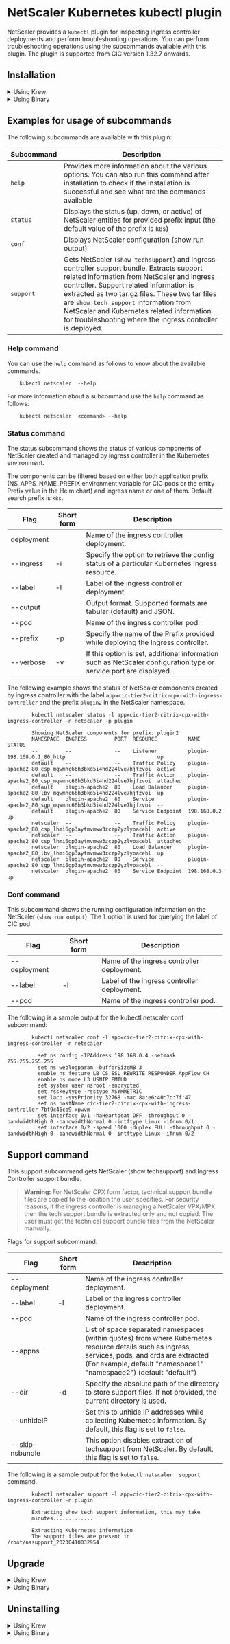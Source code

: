 # NetScaler Kubernetes kubectl plugin

NetScaler provides a  `kubectl` plugin for inspecting ingress controller deployments and perform troubleshooting operations.
You can perform troubleshooting operations using the subcommands available with this plugin.
The plugin is supported from CIC version 1.32.7 onwards.

## Installation 
<details>
  <summary>Using Krew </summary>

### Installation using Krew

Krew helps you discover and install kubectl plugins on your machine. 

You require internet connectivity to you machine to carry out below steps.
Follow the [Krew Quickstart Guide](https://krew.sigs.k8s.io/docs/user-guide/quickstart/) for installation and setup of Krew.

&nbsp; i. [Install and set up](https://krew.sigs.k8s.io/docs/user-guide/setup/install/) Krew on your machine

&nbsp; ii. Download the plugin list:

```
        kubectl krew update
```

&nbsp; iii. Discover plugins available on Krew:

    ```          
        kubectl krew search netscaler
    ```
    ```
        NAME       DESCRIPTION                  INSTALLED
        netscaler  Inspect NetScaler Ingresses  no
    ```

&nbsp; iv. Install the plugin:

    ```
        kubectl krew install netscaler
    ```

> **Note:** For Mac, you need to enable [allow a developer app](https://support.apple.com/en-in/HT202491)

</details>
<details>
  <summary>Using Binary </summary>

### Installation using binary

> **Warning:**
 From version 2.0.0, It is recommended to use Krew plugin manager for installation and upgrade actvity. For disconnected machines, you can use the below method, but upgrades have to managed manually.

You can install the `kubectl` plugin by downloading it from the [NetScaler Modern Apps tool kit repository](https://github.com/netscaler/modern-apps-toolkit/releases) using curl as follows.


For Linux:

        curl -LO https://github.com/netscaler/modern-apps-toolkit/releases/download/v2.0.0-netscaler-plugin/netscaler-plugin_v2.0.0-netscaler-plugin_Linux_x86_64.tar.gz
        gunzip netscaler-plugin_v2.0.0-netscaler-plugin_Linux_x86_64.tar.gz
        tar -xvf netscaler-plugin_v2.0.0-netscaler-plugin_Linux_x86_64.tar
        chmod +x kubectl-netscaler
        sudo mv kubectl-netscaler /usr/local/bin/kubectl-netscaler

For Mac:

        curl -s -L https://github.com/netscaler/modern-apps-toolkit/releases/download/v2.0.0-netscaler-plugin/netscaler-plugin_v2.0.0-netscaler-plugin_Darwin_x86_64.tar.gz | tar xvz -
        chmod +x kubectl-netscaler
        sudo mv kubectl-netscaler /usr/local/bin/kubectl-netscaler

> **Note:** For Mac, you need to enable [allow a developer app](https://support.apple.com/en-in/HT202491)

For Windows:

        curl.exe -LO https://github.com/netscaler/modern-apps-toolkit/releases/download/v2.0.0-netscaler-plugin/netscaler-plugin_v2.0.0-netscaler-plugin_Windows_x86_64.zip | tar xvz
        

> **Note:** For Windows, you must set you `$PATH` variable to where kubectl-netscaler.exe file is extracted.

</details>

## Examples for usage of subcommands

The following subcommands are available with this plugin:

| Subcommand   | Description |
---------------| --------------
|  `help`      |   Provides more information about the various options. You can also run this command after installation to check if the installation is successful and see what are the commands available |
|  `status`     | Displays the status (up, down, or active) of NetScaler entities for provided prefix input (the default value of the prefix is `k8s`)|
|  `conf`   |  Displays NetScaler configuration (show run output) |
|  `support`  | Gets NetScaler (`show techsupport`) and Ingress controller support bundle.  Extracts support related information from NetScaler and ingress controller. Support related information is extracted as two tar.gz files. These two tar files are `show tech support` information from NetScaler and Kubernetes related information for troubleshooting where the ingress controller is deployed.|


### Help command

You can use the `help` command as follows to know about the available commands.

        kubectl netscaler  --help

For more information about a subcommand use the `help` command as follows:

        kubectl netscaler  <command> --help

### Status command

The status subcommand shows the status of various components of NetScaler created and
managed by ingress controller in the Kubernetes environment.

The components can be filtered based on either both application prefix (NS_APPS_NAME_PREFIX environment variable for CIC pods or the entity Prefix value in the Helm chart) and ingress name or one of them. Default search prefix is `k8s`.

| Flag      |Short form | Description |
|-----------|-----------|-------------|
|deployment |           | Name of the ingress controller deployment. |
|--ingress  | -i        | Specify the option to retrieve the config status of a particular Kubernetes Ingress resource.|
|--label    | -l |Label of the ingress controller deployment. |
|--output   |    |  Output format. Supported formats are tabular (default) and JSON. |
| --pod     |    | Name of the ingress controller pod.  |
|--prefix   | -p | Specify the name of the Prefix provided while deploying the Ingress controller.|
|--verbose  | -v | If this option is set, additional information such as NetScaler configuration type or service port are displayed.|

The following example shows the status of NetScaler components created by ingress controller with the label `app=cic-tier2-citrix-cpx-with-ingress-controller` and the prefix `plugin2` in the NetScaler namespace.

```
        kubectl netscaler status -l app=cic-tier2-citrix-cpx-with-ingress-controller -n netscaler -p plugin
```
```
        Showing NetScaler components for prefix: plugin2
        NAMESPACE  INGRESS         PORT  RESOURCE          NAME                                                    STATUS   
        --         --              --    Listener          plugin-198.168.0.1_80_http                              up       
        default    --              --    Traffic Policy    plugin-apache2_80_csp_mqwmhc66h3bkd5i4hd224lve7hjfzvoi  active   
        default    --              --    Traffic Action    plugin-apache2_80_csp_mqwmhc66h3bkd5i4hd224lve7hjfzvoi  attached 
        default    plugin-apache2  80    Load Balancer     plugin-apache2_80_lbv_mqwmhc66h3bkd5i4hd224lve7hjfzvoi  up       
        default    plugin-apache2  80    Service           plugin-apache2_80_sgp_mqwmhc66h3bkd5i4hd224lve7hjfzvoi  --       
        default    plugin-apache2  80    Service Endpoint  198.168.0.2                                             up       
        netscaler  --              --    Traffic Policy    plugin-apache2_80_csp_lhmi6gp3aytmvmww3zczp2yzlyoacebl  active   
        netscaler  --              --    Traffic Action    plugin-apache2_80_csp_lhmi6gp3aytmvmww3zczp2yzlyoacebl  attached 
        netscaler  plugin-apache2  80    Load Balancer     plugin-apache2_80_lbv_lhmi6gp3aytmvmww3zczp2yzlyoacebl  up       
        netscaler  plugin-apache2  80    Service           plugin-apache2_80_sgp_lhmi6gp3aytmvmww3zczp2yzlyoacebl  --       
        netscaler  plugin-apache2  80    Service Endpoint  198.168.0.3                                             up
```

### Conf command

This subcommand shows the running configuration information on the NetScaler (`show run output`).
The `l` option is used for querying the label of CIC pod.

| Flag        |Short form | Description |
|-----------  |-----------|-------------|
| --deployment|           | Name of the ingress controller deployment. |
| --label     | -l        | Label of the ingress controller deployment. |
| --pod       |           | Name of the ingress controller pod.  |

The following is a sample output for the kubectl netscaler conf subcommand:

```
        kubectl netscaler conf -l app=cic-tier2-citrix-cpx-with-ingress-controller -n netscaler
```
```
          set ns config -IPAddress 198.168.0.4 -netmask 255.255.255.255
          set ns weblogparam -bufferSizeMB 3
          enable ns feature LB CS SSL REWRITE RESPONDER AppFlow CH
          enable ns mode L3 USNIP PMTUD
          set system user nsroot -encrypted
          set rsskeytype -rsstype ASYMMETRIC
          set lacp -sysPriority 32768 -mac 8a:e6:40:7c:7f:47
          set ns hostName cic-tier2-citrix-cpx-with-ingress-controller-7bf9c46cb9-xpwvm
          set interface 0/1 -haHeartbeat OFF -throughput 0 -bandwidthHigh 0 -bandwidthNormal 0 -intftype Linux -ifnum 0/1
          set interface 0/2 -speed 1000 -duplex FULL -throughput 0 -bandwidthHigh 0 -bandwidthNormal 0 -intftype Linux -ifnum 0/2
```

## Support command

This support subcommand gets NetScaler (show techsupport) and Ingress Controller
support bundle.

> **Warning:**
 For NetScaler CPX form factor, technical support bundle files are copied to the location the user
specifies. For security reasons, if the ingress controller is managing a NetScaler VPX/MPX then the tech support bundle is extracted only and not copied. The user must get the technical support bundle files from the NetScaler manually.

Flags for support subcommand:

| Flag      |Short form | Description |
|-----------|-----------|-------------|
| --deployment|           | Name of the ingress controller deployment. |
|--label    | -l |Label of the ingress controller deployment. |
|--pod      |    | Name of the ingress controller pod.  |
| --appns   |     | List of space separated namespaces (within quotes) from where Kubernetes resource details such as ingress, services, pods, and crds are extracted (For example,  default "namespace1" "namespace2") (default "default")   |
| --dir|  -d| Specify the absolute path of the directory to store support files. If not provided, the current directory is used.|
|--unhideIP| | Set this to unhide IP addresses while collecting Kubernetes information. By default, this flag is set to `false`. |
|--skip-nsbundle| |This option disables extraction of techsupport from NetScaler. By default, this flag is set to `false`.|

The following is a sample output for the `kubectl netscaler  support` command.
```
        kubectl netscaler support -l app=cic-tier2-citrix-cpx-with-ingress-controller -n plugin
```

```
        Extracting show tech support information, this may take
        minutes.............

        Extracting Kubernetes information
        The support files are present in /root/nssupport_20230410032954
```
## Upgrade 
<details>
  <summary>Using Krew </summary>
To upgrade the plugin using Krew, run the below command:

```
    kubectl krew upgrade netscaler
```
</details>
<details>
  <summary>Using Binary </summary>

To update the plugin binary, manually find the version to be installed and reinstall the latest version using the [install steps](#installation).

</details>

## Uninstalling
<details>
  <summary>Using Krew </summary>
If the plugin was installed using Krew, uninstall it using the below command:

```
    kubectl krew uninstall netscaler
```
</details>
<details>
  <summary>Using Binary </summary>
If the binary was directly placed in your machine, remove the binary from `/usr/local/bin` directory:

```
    rm /usr/local/bin/kubectl-netscaler
```
</details>
